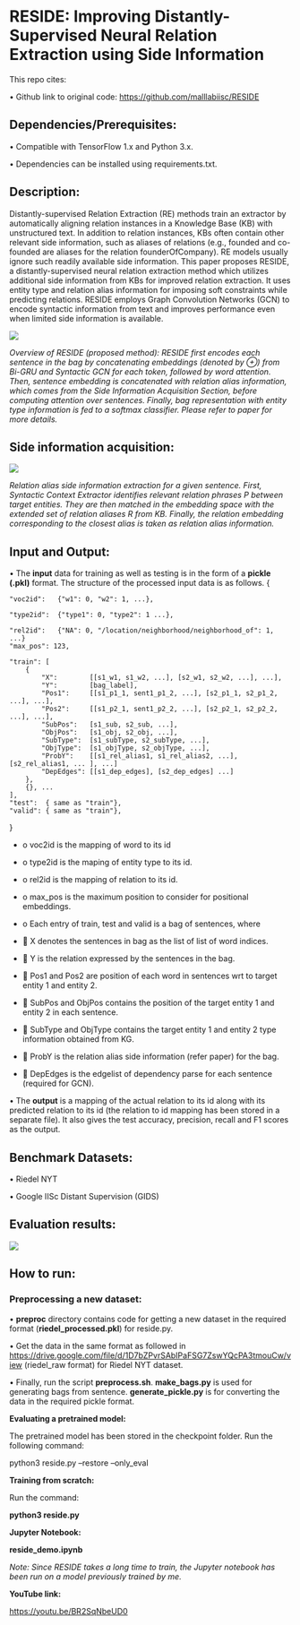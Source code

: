 # **RESIDE: Improving Distantly-Supervised Neural Relation Extraction using Side Information**
This repo cites:


•	Github link to original code: https://github.com/malllabiisc/RESIDE

## Dependencies/Prerequisites:
•	Compatible with TensorFlow 1.x and Python 3.x.

•	Dependencies can be installed using requirements.txt.


## Description:
Distantly-supervised Relation Extraction (RE) methods train an extractor by automatically
aligning relation instances in a Knowledge Base (KB) with unstructured text. In addition to relation instances, KBs often contain other relevant side information, such as aliases
of relations (e.g., founded and co-founded are aliases for the relation founderOfCompany).
RE models usually ignore such readily available side information. This paper proposes RESIDE, a distantly-supervised neural relation extraction method which utilizes additional side information from KBs for improved relation extraction. It uses entity type
and relation alias information for imposing soft constraints while predicting relations. RESIDE employs Graph Convolution Networks (GCN) to encode syntactic information from
text and improves performance even when limited side information is available.


![](https://github.com/devinaarvind/ditk/blob/develop/extraction/relation/RESIDE/images/reside1.png)

 

_Overview of RESIDE (proposed method): RESIDE first encodes each sentence in the bag by concatenating embeddings (denoted by ⊕) from Bi-GRU and Syntactic GCN for each token, followed by word attention. Then, sentence embedding is concatenated with relation alias information, which comes from the Side Information Acquisition Section, before computing attention over sentences. Finally, bag representation with entity type information is fed to a softmax classifier. Please refer to paper for more details._

## Side information acquisition:

![](https://github.com/devinaarvind/ditk/blob/develop/extraction/relation/RESIDE/images/reside2.png)

_Relation alias side information extraction for a given sentence. First, Syntactic Context Extractor identifies relevant relation phrases P between target entities. They are then matched in the embedding space with the extended set of relation aliases R from KB. Finally, the relation embedding corresponding to the closest alias is taken as relation alias information._


## Input and Output:
•	The **input** data for training as well as testing is in the form of a **pickle (.pkl)** format. The structure of the processed input data is as follows.
{

    "voc2id":   {"w1": 0, "w2": 1, ...},

    "type2id":  {"type1": 0, "type2": 1 ...},

    "rel2id":   {"NA": 0, "/location/neighborhood/neighborhood_of": 1, ...}
    "max_pos": 123,

    "train": [
        {
            "X":        [[s1_w1, s1_w2, ...], [s2_w1, s2_w2, ...], ...],
            "Y":        [bag_label],
            "Pos1":     [[s1_p1_1, sent1_p1_2, ...], [s2_p1_1, s2_p1_2, ...], ...],
            "Pos2":     [[s1_p2_1, sent1_p2_2, ...], [s2_p2_1, s2_p2_2, ...], ...],
            "SubPos":   [s1_sub, s2_sub, ...],
            "ObjPos":   [s1_obj, s2_obj, ...],
            "SubType":  [s1_subType, s2_subType, ...],
            "ObjType":  [s1_objType, s2_objType, ...],
            "ProbY":    [[s1_rel_alias1, s1_rel_alias2, ...], [s2_rel_alias1, ... ], ...]
            "DepEdges": [[s1_dep_edges], [s2_dep_edges] ...]
        },
        {}, ...
    ],
    "test":  { same as "train"},
    "valid": { same as "train"},
}

* o	voc2id is the mapping of word to its id

* o	type2id is the maping of entity type to its id.

* o	rel2id is the mapping of relation to its id.

* o	max_pos is the maximum position to consider for positional embeddings.

* o	Each entry of train, test and valid is a bag of sentences, where

* 	X denotes the sentences in bag as the list of list of word indices.

* 	Y is the relation expressed by the sentences in the bag.

* 	Pos1 and Pos2 are position of each word in sentences wrt to target entity 1 and entity 2.

* 	SubPos and ObjPos contains the position of the target entity 1 and entity 2 in each sentence.

* 	SubType and ObjType contains the target entity 1 and entity 2 type information obtained from KG.

* 	ProbY is the relation alias side information (refer paper) for the bag.

* 	DepEdges is the edgelist of dependency parse for each sentence (required for GCN).


•	The **output** is a mapping of the actual relation to its id along with its predicted relation to its id (the relation to id mapping has been stored in a separate file). It also gives the test accuracy, precision, recall and F1 scores as the output. 


## Benchmark Datasets:

•	Riedel NYT 

•	Google IISc Distant Supervision (GIDS) 

## Evaluation results:

![](https://github.com/devinaarvind/ditk/blob/develop/extraction/relation/RESIDE/images/metrics.png)

## **How to run:**

### **Preprocessing a new dataset:**

•	**preproc** directory contains code for getting a new dataset in the required format (**riedel_processed.pkl**) for reside.py.

•	Get the data in the same format as followed in https://drive.google.com/file/d/1D7bZPvrSAbIPaFSG7ZswYQcPA3tmouCw/view (riedel_raw format) for Riedel NYT dataset.

•	Finally, run the script **preprocess.sh**. **make_bags.py** is used for generating bags from sentence. **generate_pickle.py** is for converting the data in the required pickle format.

**Evaluating a pretrained model:**

The pretrained model has been stored in the checkpoint folder. Run the following command:

python3 reside.py –restore –only_eval

**Training from scratch:**

Run the command:

**python3 reside.py**

**Jupyter Notebook:**

**reside_demo.ipynb**

_Note: Since RESIDE takes a long time to train, the Jupyter notebook has been run on a model previously trained by me._

**YouTube link:**

https://youtu.be/BR2SqNbeUD0

